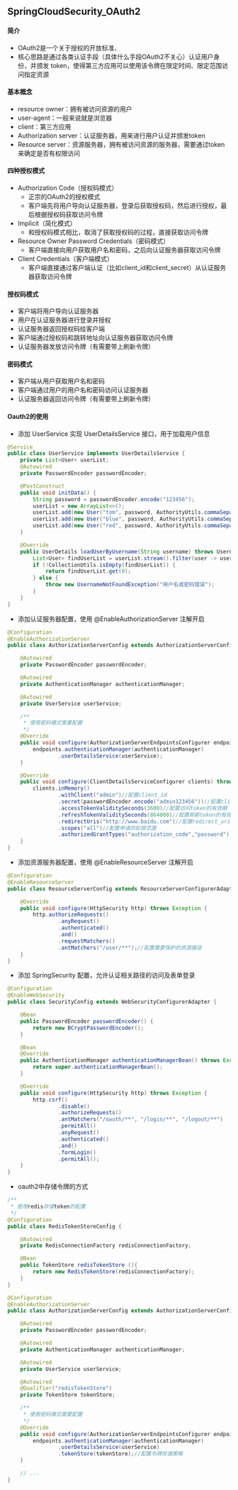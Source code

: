 ## SpringCloudSecurity_OAuth2

#### 简介

- OAuth2是一个关于授权的开放标准、
- 核心思路是通过各类认证手段（具体什么手段OAuth2不关心）认证用户身份，并颁发 token，使得第三方应用可以使用该令牌在限定时间、限定范围访问指定资源



#### 基本概念

- resource owner：拥有被访问资源的用户
- user-agent：一般来说就是浏览器
- client：第三方应用
- Authorization server：认证服务器，用来进行用户认证并颁发token
- Resource server：资源服务器，拥有被访问资源的服务器，需要通过token来确定是否有权限访问



#### 四种授权模式

- Authorization Code（授权码模式）
  - 正宗的OAuth2的授权模式
  - 客户端先将用户导向认证服务器，登录后获取授权码，然后进行授权，最后根据授权码获取访问令牌
- Implicit（简化模式）
  - 和授权码模式相比，取消了获取授权码的过程，直接获取访问令牌
- Resource Owner Password Credentials（密码模式）
  - 客户端直接向用户获取用户名和密码，之后向认证服务器获取访问令牌
- Client Credentials（客户端模式）
  - 客户端直接通过客户端认证（比如client_id和client_secret）从认证服务器获取访问令牌



#### 授权码模式

- 客户端将用户导向认证服务器
- 用户在认证服务器进行登录并授权
- 认证服务器返回授权码给客户端
- 客户端通过授权码和跳转地址向认证服务器获取访问令牌
- 认证服务器发放访问令牌（有需要带上刷新令牌）

#### 

#### 密码模式

- 客户端从用户获取用户名和密码
- 客户端通过用户的用户名和密码访问认证服务器
- 认证服务器返回访问令牌（有需要带上刷新令牌）



#### Oauth2的使用

- 添加 UserService 实现 UserDetailsService 接口，用于加载用户信息

```java
@Service
public class UserService implements UserDetailsService {
    private List<User> userList;
    @Autowired
    private PasswordEncoder passwordEncoder;

    @PostConstruct
    public void initData() {
        String password = passwordEncoder.encode("123456");
        userList = new ArrayList<>();
        userList.add(new User("tom", password, AuthorityUtils.commaSeparatedStringToAuthorityList("admin")));
        userList.add(new User("blue", password, AuthorityUtils.commaSeparatedStringToAuthorityList("client")));
        userList.add(new User("red", password, AuthorityUtils.commaSeparatedStringToAuthorityList("client")));
    }

    @Override
    public UserDetails loadUserByUsername(String username) throws UsernameNotFoundException {
        List<User> findUserList = userList.stream().filter(user -> user.getUsername().equals(username)).collect(Collectors.toList());
        if (!CollectionUtils.isEmpty(findUserList)) {
            return findUserList.get(0);
        } else {
            throw new UsernameNotFoundException("用户名或密码错误");
        }
    }
}
```

- 添加认证服务器配置，使用 @EnableAuthorizationServer 注解开启

```java
@Configuration
@EnableAuthorizationServer
public class AuthorizationServerConfig extends AuthorizationServerConfigurerAdapter {

    @Autowired
    private PasswordEncoder passwordEncoder;

    @Autowired
    private AuthenticationManager authenticationManager;

    @Autowired
    private UserService userService;

    /**
     * 使用密码模式需要配置
     */
    @Override
    public void configure(AuthorizationServerEndpointsConfigurer endpoints) {
        endpoints.authenticationManager(authenticationManager)
                .userDetailsService(userService);
    }

    @Override
    public void configure(ClientDetailsServiceConfigurer clients) throws Exception {
        clients.inMemory()
                .withClient("admin")//配置client_id
                .secret(passwordEncoder.encode("admin123456"))//配置client_secret
                .accessTokenValiditySeconds(3600)//配置访问token的有效期
                .refreshTokenValiditySeconds(864000)//配置刷新token的有效期
                .redirectUris("http://www.baidu.com")//配置redirect_uri，用于授权成功后跳转
                .scopes("all")//配置申请的权限范围
                .authorizedGrantTypes("authorization_code","password");//配置grant_type，表示授权类型
    }
}
```

- 添加资源服务器配置，使用 @EnableResourceServer 注解开启

```java
@Configuration
@EnableResourceServer
public class ResourceServerConfig extends ResourceServerConfigurerAdapter {

    @Override
    public void configure(HttpSecurity http) throws Exception {
        http.authorizeRequests()
                .anyRequest()
                .authenticated()
                .and()
                .requestMatchers()
                .antMatchers("/user/**");//配置需要保护的资源路径
    }
}
```

- 添加 SpringSecurity 配置，允许认证相关路径的访问及表单登录

```java
@Configuration
@EnableWebSecurity
public class SecurityConfig extends WebSecurityConfigurerAdapter {

    @Bean
    public PasswordEncoder passwordEncoder() {
        return new BCryptPasswordEncoder();
    }

    @Bean
    @Override
    public AuthenticationManager authenticationManagerBean() throws Exception {
        return super.authenticationManagerBean();
    }

    @Override
    public void configure(HttpSecurity http) throws Exception {
        http.csrf()
                .disable()
                .authorizeRequests()
                .antMatchers("/oauth/**", "/login/**", "/logout/**")
                .permitAll()
                .anyRequest()
                .authenticated()
                .and()
                .formLogin()
                .permitAll();
    }
}
```

- oauth2中存储令牌的方式

```java
/**
 * 使用redis存储token的配置
 */
@Configuration
public class RedisTokenStoreConfig {

    @Autowired
    private RedisConnectionFactory redisConnectionFactory;

    @Bean
    public TokenStore redisTokenStore (){
        return new RedisTokenStore(redisConnectionFactory);
    }
}
```

```java
@Configuration
@EnableAuthorizationServer
public class AuthorizationServerConfig extends AuthorizationServerConfigurerAdapter {

    @Autowired
    private PasswordEncoder passwordEncoder;

    @Autowired
    private AuthenticationManager authenticationManager;

    @Autowired
    private UserService userService;

    @Autowired
    @Qualifier("redisTokenStore")
    private TokenStore tokenStore;

    /**
     * 使用密码模式需要配置
     */
    @Override
    public void configure(AuthorizationServerEndpointsConfigurer endpoints) {
        endpoints.authenticationManager(authenticationManager)
                .userDetailsService(userService)
                .tokenStore(tokenStore);//配置令牌存储策略
    }

    // ...
}
```

